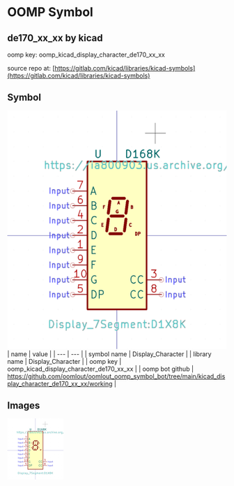 # OOMP Symbol  
## de170_xx_xx  by kicad  
  
oomp key: oomp_kicad_display_character_de170_xx_xx  
  
source repo at: [https://gitlab.com/kicad/libraries/kicad-symbols](https://gitlab.com/kicad/libraries/kicad-symbols)  
## Symbol  
  
[![working.png](working_600.png)](working.png)  
| name | value | 
| --- | --- | 
| symbol name | Display_Character | 
| library name | Display_Character | 
| oomp key | oomp_kicad_display_character_de170_xx_xx | 
| oomp bot github | https://github.com/oomlout/oomlout_oomp_symbol_bot/tree/main/kicad_display_character_de170_xx_xx/working | 
## Images  
  
[![working.png](working_140.png)](working.png)  
